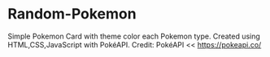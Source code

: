 # Random-Pokemon
Simple Pokemon Card with theme color each Pokemon type.
Created using HTML,CSS,JavaScript with PokéAPI.
Credit: PokéAPI << https://pokeapi.co/

